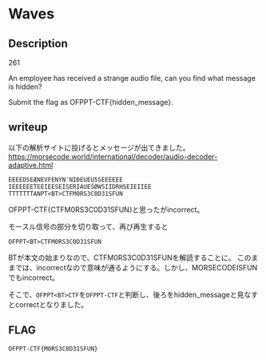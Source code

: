 # Waves

## Description

261

An employee has received a strange audio file, can you find what message is hidden?

Submit the flag as OFPPT-CTF{hidden_message}.

## writeup

以下の解析サイトに投げるとメッセージが出てきました。
https://morsecode.world/international/decoder/audio-decoder-adaptive.html

```
EEEEDSEÆNEVFENYN'NIÐEUEU5SEEEEEE IEEEEEETEEIEESEISERIAUEŚØWSIIDRHSEIEIIEE TTTTTTTANPT<BT>CTFM0RS3C0D31SFUN
```

OFPPT-CTF{CTFM0RS3C0D31SFUN}と思ったがincorrect。

モースル信号の部分を切り取って、再び再生すると
```
OFPPT<BT>CTFM0RS3C0D31SFUN
```

BTが本文の始まりなので、CTFM0RS3C0D31SFUNを解読することに。
このままでは、incorrectなので意味が通るようにする。しかし、MORSECODEISFUNでもincorrect。

そこで、`OFPPT<BT>CTF`を`OFPPT-CTF`と判断し、後ろをhidden_messageと見なすとcorrectとなりました。

## FLAG

```bash
OFPPT-CTF{M0RS3C0D31SFUN}
```
